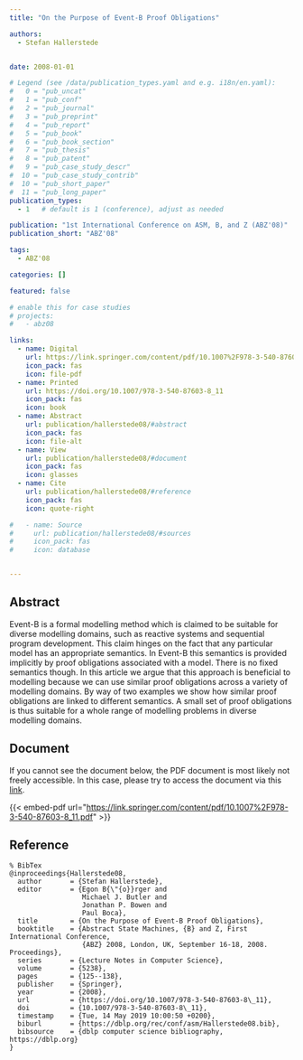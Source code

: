 ```yaml
---
title: "On the Purpose of Event-B Proof Obligations"

authors:
  - Stefan Hallerstede


date: 2008-01-01

# Legend (see /data/publication_types.yaml and e.g. i18n/en.yaml): 
#   0 = "pub_uncat"
#   1 = "pub_conf"
#   2 = "pub_journal"
#   3 = "pub_preprint"
#   4 = "pub_report"
#   5 = "pub_book"
#   6 = "pub_book_section"
#   7 = "pub_thesis"
#   8 = "pub_patent"
#   9 = "pub_case_study_descr"
#  10 = "pub_case_study_contrib"
#  10 = "pub_short_paper"
#  11 = "pub_long_paper"
publication_types:
  - 1   # default is 1 (conference), adjust as needed

publication: "1st International Conference on ASM, B, and Z (ABZ'08)"
publication_short: "ABZ'08"

tags:
  - ABZ'08

categories: []

featured: false

# enable this for case studies
# projects:
#   - abz08

links:
  - name: Digital
    url: https://link.springer.com/content/pdf/10.1007%2F978-3-540-87603-8_11.pdf
    icon_pack: fas
    icon: file-pdf
  - name: Printed
    url: https://doi.org/10.1007/978-3-540-87603-8_11
    icon_pack: fas
    icon: book
  - name: Abstract
    url: publication/hallerstede08/#abstract
    icon_pack: fas
    icon: file-alt
  - name: View
    url: publication/hallerstede08/#document
    icon_pack: fas
    icon: glasses
  - name: Cite
    url: publication/hallerstede08/#reference
    icon_pack: fas
    icon: quote-right

#   - name: Source
#     url: publication/hallerstede08/#sources
#     icon_pack: fas
#     icon: database


---
```


## Abstract

Event-B is a formal modelling method which is claimed to be suitable for diverse modelling domains, such as reactive systems and sequential program development. This claim hinges on the fact that any particular model has an appropriate semantics. In Event-B this semantics is provided implicitly by proof obligations associated with a model. There is no fixed semantics though. In this article we argue that this approach is beneficial to modelling because we can use similar proof obligations across a variety of modelling domains. By way of two examples we show how similar proof obligations are linked to different semantics. A small set of proof obligations is thus suitable for a whole range of modelling problems in diverse modelling domains.

## Document

If you cannot see the document below, the PDF document is most likely not freely accessible. In this case, please try to access the document via this <a href="https://link.springer.com/content/pdf/10.1007%2F978-3-540-87603-8_11.pdf">link</a>.

{{< embed-pdf url="https://link.springer.com/content/pdf/10.1007%2F978-3-540-87603-8_11.pdf" >}}

## Reference

```
% BibTex
@inproceedings{Hallerstede08,
  author       = {Stefan Hallerstede},
  editor       = {Egon B{\"{o}}rger and
                  Michael J. Butler and
                  Jonathan P. Bowen and
                  Paul Boca},
  title        = {On the Purpose of Event-B Proof Obligations},
  booktitle    = {Abstract State Machines, {B} and Z, First International Conference,
                  {ABZ} 2008, London, UK, September 16-18, 2008. Proceedings},
  series       = {Lecture Notes in Computer Science},
  volume       = {5238},
  pages        = {125--138},
  publisher    = {Springer},
  year         = {2008},
  url          = {https://doi.org/10.1007/978-3-540-87603-8\_11},
  doi          = {10.1007/978-3-540-87603-8\_11},
  timestamp    = {Tue, 14 May 2019 10:00:50 +0200},
  biburl       = {https://dblp.org/rec/conf/asm/Hallerstede08.bib},
  bibsource    = {dblp computer science bibliography, https://dblp.org}
}


```

<!-- # add information for case study papers (if available)
## Sources

- **Used formal method:**
  [ASM](/method/asm)
- **Resources and tools:**
  Asmeta

For more information, please contact the <a href ="mailto:silvia.bonfanti@unibg.it;arcaini@nii.ac.jp;angelo.gargantini@unibg.it;scandurra@unibg.it;elvinia.riccobene@unimi.it">authors</a>-->

